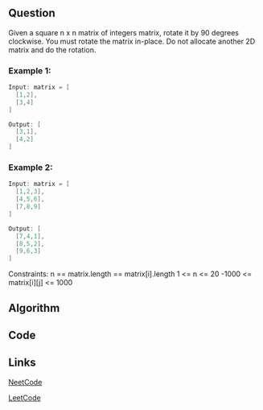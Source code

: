 ## Question
Given a square n x n matrix of integers matrix, rotate it by 90 degrees clockwise.
You must rotate the matrix in-place. Do not allocate another 2D matrix and do the rotation.
### Example 1:



```java
Input: matrix = [
  [1,2],
  [3,4]
]

Output: [
  [3,1],
  [4,2]
]

```
### Example 2:



```java
Input: matrix = [
  [1,2,3],
  [4,5,6],
  [7,8,9]
]

Output: [
  [7,4,1],
  [8,5,2],
  [9,6,3]
]

```
Constraints:
n == matrix.length == matrix[i].length
1 <= n <= 20
-1000 <= matrix[i][j] <= 1000


## Algorithm

## Code

## Links

[NeetCode](https://neetcode.io/problems/rotate-matrix)

[LeetCode](https://leetcode.com/problems/rotate-matrix)
